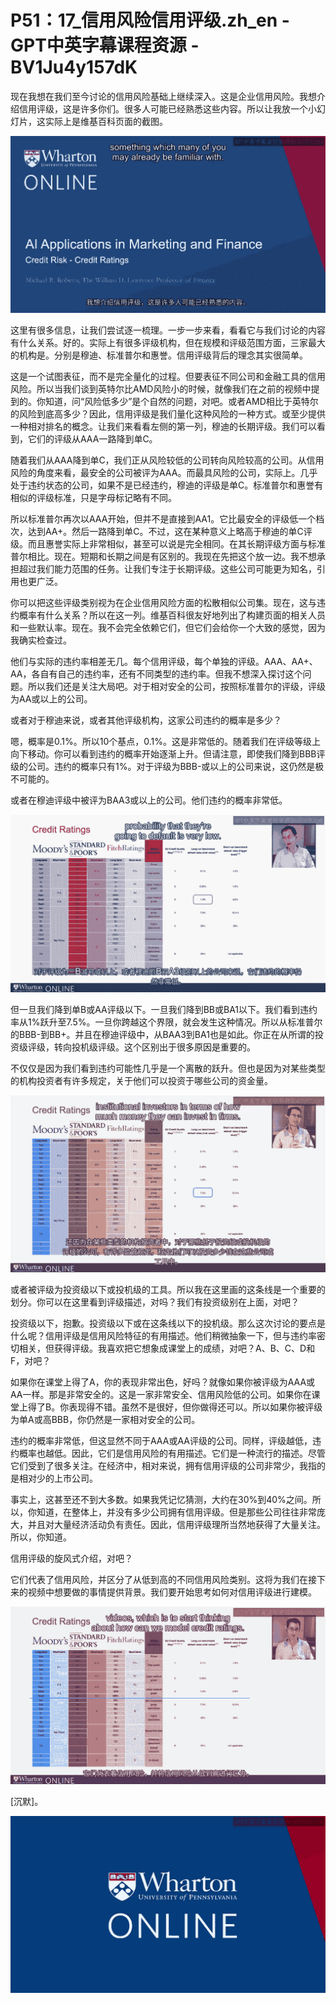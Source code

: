 # P51：17_信用风险信用评级.zh_en - GPT中英字幕课程资源 - BV1Ju4y157dK

现在我想在我们至今讨论的信用风险基础上继续深入。这是企业信用风险。我想介绍信用评级，这是许多你们。很多人可能已经熟悉这些内容。所以让我放一个小幻灯片，这实际上是维基百科页面的截图。

![](img/0ab6e2fb84a6c706253640d40761694f_1.png)

这里有很多信息，让我们尝试逐一梳理。一步一步来看，看看它与我们讨论的内容有什么关系。好的。实际上有很多评级机构，但在规模和评级范围方面，三家最大的机构是。分别是穆迪、标准普尔和惠誉。信用评级背后的理念其实很简单。

这是一个试图表征，而不是完全量化的过程。但要表征不同公司和金融工具的信用风险。所以当我们谈到英特尔比AMD风险小的时候，就像我们在之前的视频中提到的。你知道，问“风险低多少”是个自然的问题，对吧。或者AMD相比于英特尔的风险到底高多少？因此，信用评级是我们量化这种风险的一种方式。或至少提供一种相对排名的概念。让我们来看看左侧的第一列，穆迪的长期评级。我们可以看到，它们的评级从AAA一路降到单C。

随着我们从AAA降到单C，我们正从风险较低的公司转向风险较高的公司。从信用风险的角度来看，最安全的公司被评为AAA。而最具风险的公司，实际上。几乎处于违约状态的公司，如果不是已经违约，穆迪的评级是单C。标准普尔和惠誉有相似的评级标准，只是字母标记略有不同。

所以标准普尔再次以AAA开始，但并不是直接到AA1。它比最安全的评级低一个档次，达到AA+。然后一路降到单C。不过，这在某种意义上略高于穆迪的单C评级。而且惠誉实际上非常相似，甚至可以说是完全相同。在其长期评级方面与标准普尔相比。现在。短期和长期之间是有区别的。我现在先把这个放一边。我不想承担超过我们能力范围的任务。让我们专注于长期评级。这些公司可能更为知名，引用也更广泛。

你可以把这些评级类别视为在企业信用风险方面的松散相似公司集。现在，这与违约概率有什么关系？所以在这一列。维基百科很友好地列出了构建页面的相关人员和一些默认率。现在。我不会完全依赖它们，但它们会给你一个大致的感觉，因为我确实检查过。

他们与实际的违约率相差无几。每个信用评级，每个单独的评级。AAA、AA+、AA，各自有自己的违约率，还有不同类型的违约率。但我不想深入探讨这个问题。所以我们还是关注大局吧。对于相对安全的公司，按照标准普尔的评级，评级为AA或以上的公司。

或者对于穆迪来说，或者其他评级机构，这家公司违约的概率是多少？

嗯，概率是0.1%。所以10个基点，0.1%。这是非常低的。随着我们在评级等级上向下移动。你可以看到违约的概率开始逐渐上升。但请注意，即使我们降到BBB评级的公司。违约的概率只有1%。对于评级为BBB-或以上的公司来说，这仍然是极不可能的。

或者在穆迪评级中被评为BAA3或以上的公司。他们违约的概率非常低。

![](img/0ab6e2fb84a6c706253640d40761694f_3.png)

但一旦我们降到单B或AA评级以下。一旦我们降到BB或BA1以下。我们看到违约率从1%跃升至7.5%。一旦你跨越这个界限，就会发生这种情况。所以从标准普尔的BBB-到BB+。并且在穆迪评级中，从BAA3到BA1也是如此。你正在从所谓的投资级评级，转向投机级评级。这个区别出于很多原因是重要的。

不仅仅是因为我们看到违约可能性几乎是一个离散的跃升。但也是因为对某些类型的机构投资者有许多规定，关于他们可以投资于哪些公司的资金量。

![](img/0ab6e2fb84a6c706253640d40761694f_5.png)

或者被评级为投资级以下或投机级的工具。所以我在这里画的这条线是一个重要的划分。你可以在这里看到评级描述，对吗？我们有投资级别在上面，对吧？

投资级以下，抱歉。投资级以下或在这条线以下的投机级。那么这次讨论的要点是什么呢？信用评级是信用风险特征的有用描述。他们稍微抽象一下，但与违约率密切相关，但获得评级。我喜欢把它想象成课堂上的成绩，对吧？A、B、C、D和F，对吧？

如果你在课堂上得了A，你的表现非常出色，好吗？就像如果你被评级为AAA或AA一样。那是非常安全的。这是一家非常安全、信用风险低的公司。如果你在课堂上得了B。你表现得不错。虽然不是很好，但你做得还可以。所以如果你被评级为单A或高BBB，你仍然是一家相对安全的公司。

违约的概率非常低，但这显然不同于AAA或AA评级的公司。同样，评级越低，违约概率也越低。因此，它们是信用风险的有用描述。它们是一种流行的描述。尽管它们受到了很多关注。在经济中，相对来说，拥有信用评级的公司非常少，我指的是相对少的上市公司。

事实上，这甚至还不到大多数。如果我凭记忆猜测，大约在30%到40%之间。所以，你知道，在整体上，并没有多少公司拥有信用评级。但是那些公司往往非常庞大，并且对大量经济活动负有责任。因此，信用评级理所当然地获得了大量关注。所以，你知道。

信用评级的旋风式介绍，对吧？

它们代表了信用风险，并区分了从低到高的不同信用风险类别。这将为我们在接下来的视频中想要做的事情提供背景。我们要开始思考如何对信用评级进行建模。

![](img/0ab6e2fb84a6c706253640d40761694f_7.png)

[沉默]。

![](img/0ab6e2fb84a6c706253640d40761694f_9.png)
